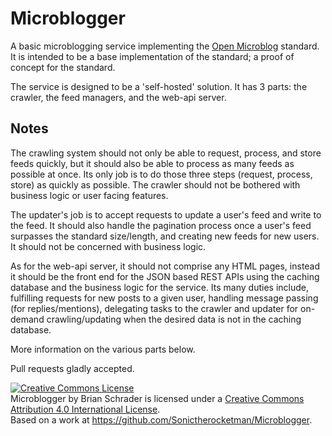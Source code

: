 # Microblogger

A basic microblogging service implementing the [Open Microblog][1] standard. It is intended to be a base implementation of the standard; a proof of concept for the standard.

[1]: https://github.com/Sonictherocketman/Open-Microblog

The service is designed to be a 'self-hosted' solution. It has 3 parts: the crawler, the feed managers, and the web-api server.

## Notes

The crawling system should not only be able to request, process, and store feeds quickly, but it should also be able to process as many feeds as possible at once. Its only job is to do those three steps (request, process, store) as quickly as possible. The crawler should not be bothered with business logic or user facing features.

The updater's job is to accept requests to update a user's feed and write to the feed. It should also handle the pagination process once a user's feed surpasses the standard size/length, and creating new feeds for new users. It should not be concerned with business logic.

As for the web-api server, it should not comprise any HTML pages, instead it should be the front end for the JSON based REST APIs using the caching database and the business logic for the service. Its many duties include, fulfilling requests for new posts to a given user, handling message passing (for replies/mentions), delegating tasks to the crawler and updater for on-demand crawling/updating when the desired data is not in the caching database.

More information on the various parts below.

Pull requests gladly accepted.

<a rel="license" href="http://creativecommons.org/licenses/by/4.0/"><img alt="Creative Commons License" style="border-width:0" src="https://i.creativecommons.org/l/by/4.0/80x15.png" /></a><br /><span xmlns:dct="http://purl.org/dc/terms/" property="dct:title">Microblogger</span> by <span xmlns:cc="http://creativecommons.org/ns#" property="cc:attributionName">Brian Schrader</span> is licensed under a <a rel="license" href="http://creativecommons.org/licenses/by/4.0/">Creative Commons Attribution 4.0 International License</a>.<br />Based on a work at <a xmlns:dct="http://purl.org/dc/terms/" href="https://github.com/Sonictherocketman/Microblogger" rel="dct:source">https://github.com/Sonictherocketman/Microblogger</a>.
